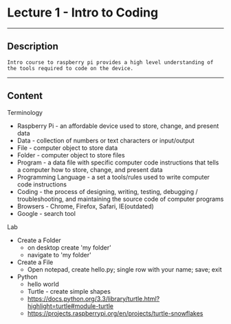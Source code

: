 # Lecture 1 - Intro to Coding

--------------------
Description
-------------------- 
	Intro course to raspberry pi provides a high level understanding of the tools required to code on the device.

--------------------
Content
-------------------- 

Terminology
* Raspberry Pi - an affordable device used to store, change, and present data
* Data - collection of numbers or text characters or input/output 
* File - computer object to store data
* Folder - computer object to store files
* Program - a data file with specific computer code instructions that tells a computer how to store, change, and present data
* Programming Language - a set a tools/rules used to write computer code instructions
* Coding - the process of designing, writing, testing, debugging / troubleshooting, and maintaining the source code of computer programs
* Browsers - Chrome, Firefox, Safari, IE(outdated)
* Google - search tool

Lab
* Create a Folder
	* on desktop create 'my folder'
	* navigate to 'my folder'
* Create a File
	* Open notepad, create hello.py; single row with your name; save; exit
* Python
	* hello world
	* Turtle - create simple shapes
	* https://docs.python.org/3.3/library/turtle.html?highlight=turtle#module-turtle
	* https://projects.raspberrypi.org/en/projects/turtle-snowflakes